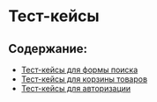 # Тест-кейсы

## Содержание:

- [Тест-кейсы для формы поиска](test-cases-search-wildberries.md)
- [Тест-кейсы для корзины товаров](test-cases-cart-yandex-market.md)
- [Тест-кейсы для авторизации](test-cases-login-form.md)
